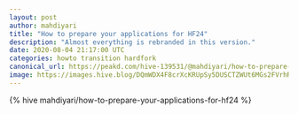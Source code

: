 ```yaml
---
layout: post
author: mahdiyari
title: "How to prepare your applications for HF24"
description: "Almost everything is rebranded in this version."
date: 2020-08-04 21:17:00 UTC
categories: howto transition hardfork
canonical_url: https://peakd.com/hive-139531/@mahdiyari/how-to-prepare-your-applications-for-hf24
image: https://images.hive.blog/DQmWDX4F8crXcKRUpSy5DUSCTZWUt6MGs2FVrhRbLpBiVHT/fantasy-4566021_1280.jpg
---
```

{% hive mahdiyari/how-to-prepare-your-applications-for-hf24 %}
